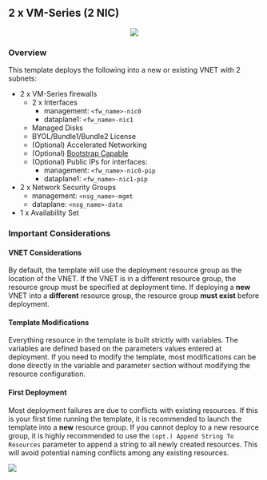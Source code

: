 ## 2 x VM-Series (2 NIC)

<p align="center">
<img src="https://raw.githubusercontent.com/wwce/azure-arm/master/Azure-Common-Deployments/v1/images/2fw_2nic_avset.png">
</p>

### Overview
This template deploys the following into a new or existing VNET with 2 subnets:
* 2 x VM-Series firewalls
    * 2 x Interfaces
        * management: `<fw_name>-nic0`
        * dataplane1: `<fw_name>-nic1`
    * Managed Disks
    * BYOL/Bundle1/Bundle2 License
    * (Optional) Accelerated Networking
    * (Optional) [Bootstrap Capable](https://docs.paloaltonetworks.com/vm-series/8-1/vm-series-deployment/bootstrap-the-vm-series-firewall/bootstrap-the-vm-series-firewall-in-azure)
    * (Optional) Public IPs for interfaces:
        * management: `<fw_name>-nic0-pip`
        * dataplane1: `<fw_name>-nic1-pip`
* 2 x Network Security Groups
    *  management: `<nsg_name>-mgmt`
    *  dataplane: `<nsg_name>-data`
* 1 x Availability Set

### Important Considerations

#### VNET Considerations
By default, the template will use the deployment resource group as the location of the VNET.  If the VNET is in a different resource group, the resource group must be specified at deployment time. If deploying a **new** VNET into a **different** resource group, the resource group **must exist** before deployment.

#### Template Modifications
Everything resource in the template is built strictly with variables.  The variables are defined based on the parameters values entered at deployment.  If you need to modify the template, most modifications can be done directly in the variable and parameter section without modifying the resource configuration.  

#### First Deployment
Most deployment failures are due to conflicts with existing resources.  If this is your first time running the template, it is recommended to launch the template into a **new** resource group.  If you cannot deploy to a new resource group, it is highly recommended to use the `(opt.) Append String To Resources` parameter to append a string to all newly created resources.  This will avoid potential naming conflicts among any existing resources.


[<img src="http://azuredeploy.net/deploybutton.png"/>](https://portal.azure.com/#create/Microsoft.Template/uri/https%3A%2F%2Fraw.githubusercontent.com%2Fwwce%2Fazure-arm%2Fmaster%2FAzure-Common-Deployments%2Fv1%2F2fw_2nic_avset%2FazureDeploy.json)

